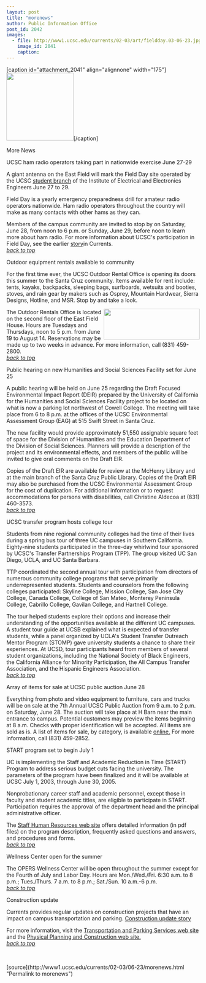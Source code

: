 ```yaml
---
layout: post
title: "morenews"
author: Public Information Office
post_id: 2042
images:
  - file: http://www1.ucsc.edu/currents/02-03/art/fieldday.03-06-23.jpg
    image_id: 2041
    caption: 
---
```


[caption id="attachment_2041" align="alignnone" width="175"]<a href="http://localhost/mysite/wp-content/uploads/2003/06/fieldday.03-06-23.jpg"><img class="size-full wp-image-2041" src="http://localhost/mysite/wp-content/uploads/2003/06/fieldday.03-06-23.jpg" alt="" width="175" height="176" /></a>[/caption]
<p class="pagehead">
  More News
</p>
<p>
  <a name="ham" id="ham"></a><span class="sectionhead">UCSC ham radio operators taking part in nationwide exercise June 27-29</span>
</p>
<p>
  A giant antenna on the East Field will mark the Field Day site operated by the UCSC <a href="http://ieee.soe.ucsc.edu/ham/">student branch</a> of the Institute of Electrical and Electronics Engineers June 27 to 29.
</p>
<p>
  Field Day is a yearly emergency preparedness drill for amateur radio operators nationwide. Ham radio operators throughout the country will make as many contacts with other hams as they can.<br>
</p>
<p>
  Members of the campus community are invited to stop by on Saturday, June 28, from noon to 6 p.m. or Sunday, June 29, before noon to learn more about ham radio. For more information about UCSC's participation in Field Day, see the earlier <a href="http://www.ucsc.edu/currents/01-02/06-10/ham.html">story</a>in Currents.<i><br></i><a href="#rentals"><i>back to top</i></a>
</p>
<p>
  <a name="rentals" id="rentals"></a><span class="sectionhead">Outdoor equipment rentals available to community</span>
</p>
<p>
  For the first time ever, the UCSC Outdoor Rental Office is opening its doors this summer to the Santa Cruz community. Items available for rent include: tents, kayaks, backpacks, sleeping bags, surfboards, wetsuits and booties, stoves, and rain gear by makers such as Osprey, Mountain Hardwear, Sierra Designs, Hotline, and MSR. Stop by and take a look.
</p>
<p>
  <img align="right" height="80" src="../art/sea_kayaks.03-06-23.gif" width="250" alt="">The Outdoor Rentals Office is located on the second floor of the East Field House. Hours are Tuesdays and Thursdays, noon to 5 p.m. from June 19 to August 14. Reservations may be made up to two weeks in advance. For more information, call (831) 459-2800<i>.<br></i><a href="#rentals"><i>back to top</i></a>
</p>
<p class="sectionhead">
  <a name="hearing" id="hearing"></a>Public hearing on new Humanities and Social Sciences Facility set for June 25<br>
</p>
<p>
  A public hearing will be held on June 25 regarding the Draft Focused Environmental Impact Report (DEIR) prepared by the University of California for the Humanities and Social Sciences Facility project to be located on what is now a parking lot northwest of Cowell College. The meeting will take place from 6 to 8 p.m. at the offices of the UCSC Environmental Assessment Group (EAG) at 515 Swift Street in Santa Cruz.<br>
</p>
<p>
  The new facility would provide approximately 51,550 assignable square feet of space for the Division of Humanities and the Education Department of the Division of Social Sciences. Planners will provide a description of the project and its environmental effects, and members of the public will be invited to give oral comments on the Draft EIR.<br>
</p>
<p>
  Copies of the Draft EIR are available for review at the McHenry Library and at the main branch of the Santa Cruz Public Library. Copies of the Draft EIR may also be purchased from the UCSC Environmental Assessment Group for the cost of duplication. For additional information or to request accommodations for persons with disabilities, call Christine Aldecoa at (831) 460-3573. <a href="#burn"><i><br>
  back to top</i></a><a href="#lanting"></a> <a href="burn"></a>
</p>
<p class="sectionhead">
  <a name="tour" id="tour"></a>UCSC transfer program hosts college tour<br>
</p>
<p>
  Students from nine regional community colleges had the time of their lives during a spring bus tour of three UC campuses in Southern California.<br>
  Eighty-nine students participated in the three-day whirlwind tour sponsored by UCSC's Transfer Partnerships Program (TPP). The group visited UC San Diego, UCLA, and UC Santa Barbara.<br>
</p>
<p>
  TTP coordinated the second annual tour with participation from directors of numerous community college programs that serve primarily underrepresented students. Students and counselors from the following colleges participated: Skyline College, Mission College, San Jose City College, Canada College, College of San Mateo, Monterey Peninsula College, Cabrillo College, Gavilan College, and Hartnell College.<br>
</p>
<p>
  The tour helped students explore their options and increase their understanding of the opportunities available at the different UC campuses. A student tour guide at UCSB explained what is expected of transfer students, while a panel organized by UCLA's Student Transfer Outreach Mentor Program (STOMP) gave university students a chance to share their experiences. At UCSD, tour participants heard from members of several student organizations, including the National Society of Black Engineers, the California Alliance for Minority Participation, the All Campus Transfer Association, and the Hispanic Engineers Association. <i><br></i><a href="#burn"><i>back to top</i></a><a href="#lanting"></a> <a href="burn"></a>
</p>
<p>
  <span class="sectionhead"><a name="array" id="array"></a>Array of items for sale at UCSC public auction June 28</span><br>
</p>
<p>
  Everything from photo and video equipment to furniture, cars and trucks will be on sale at the 7th Annual UCSC Public Auction from 9 a.m. to 2 p.m. on Saturday, June 28. The auction will take place at H Barn near the main entrance to campus. Potential customers may preview the items beginning at 8 a.m. Checks with proper identification will be accepted. All items are sold as is. A list of items for sale, by category, is available <a href="http://www.ucsc.edu/matman/receiving/thismth.html">online.</a> For more information, call (831) 459-2852.
</p>
<p>
  <span class="sectionhead"><a name="start" id="start"></a>START program set to begin</span> <span class="sectionhead">July 1</span><br>
</p>
<p>
  UC is implementing the Staff and Academic Reduction in Time (START) Program to address serious budget cuts facing the university. The parameters of the program have been finalized and it will be available at UCSC July 1, 2003, through June 30, 2005.
</p>
<p>
  Nonprobationary career staff and academic personnel, except those in faculty and student academic titles, are eligible to participate in START. Participation requires the approval of the department head and the principal administrative officer.
</p>
<p>
  The <a href="http://www2.ucsc.edu/hr/announce.htm">Staff Human Resources web site</a> offers detailed information (in pdf files) on the program description, frequently asked questions and answers, and procedures and forms.<br>
  <a href="#burn"><i>back to top</i></a><a href="#lanting"></a> <a href="burn"></a>
</p>
<p>
  <span class="sectionhead"><a name="wellness" id="wellness"></a>Wellness Center open for the summer</span><br>
</p>
<p>
  The OPERS Wellness Center will be open throughout the summer except for the Fourth of July and Labor Day. Hours are Mon./Wed./Fri. 6:30 a.m. to 8 p.m.; Tues./Thurs. 7 a.m. to 8 p.m.; Sat./Sun. 10 a.m.-6 p.m.<i><br></i><a href="#burn"><i>back to top</i></a><a href="#lanting"></a><br>
</p>
<p class="sectionhead">
  <a name="construction" id="construction"></a>Construction update
</p>
<p>
  Currents provides regular updates on construction projects that have an impact on campus transportation and parking. <a href="http://www.ucsc.edu/about/construction_plans.html">Construction update story</a>
</p>
<p>
  For more information, visit the <a href="http://www2.ucsc.edu/taps/">Transportation and Parking Services web site</a> and the <a href="http://www2.ucsc.edu/ppc/">Physical Planning and Construction web site.<br></a><a href="#burn"><i>back to top</i></a><a href="#lanting"></a> <a href="burn"></a><a href="#lanting"></a>
</p>
<p>
  <br>
</p>
<p>

</p>
[source](http://www1.ucsc.edu/currents/02-03/06-23/morenews.html "Permalink to morenews")
